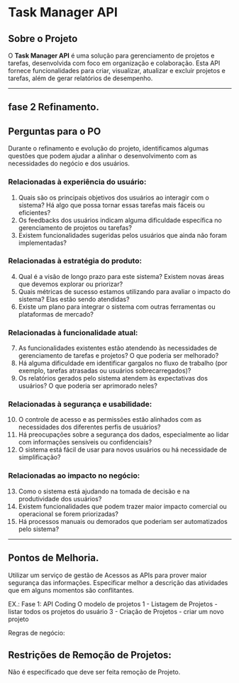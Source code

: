 # Task Manager API

## Sobre o Projeto
O **Task Manager API** é uma solução para gerenciamento de projetos e tarefas, desenvolvida com foco em organização e colaboração. Esta API fornece funcionalidades para criar, visualizar, atualizar e excluir projetos e tarefas, além de gerar relatórios de desempenho.

---
## fase 2 Refinamento.
## Perguntas para o PO

Durante o refinamento e evolução do projeto, identificamos algumas questões que podem ajudar a alinhar o desenvolvimento com as necessidades do negócio e dos usuários. 

### **Relacionadas à experiência do usuário:**
1. Quais são os principais objetivos dos usuários ao interagir com o sistema? Há algo que possa tornar essas tarefas mais fáceis ou eficientes?
2. Os feedbacks dos usuários indicam alguma dificuldade específica no gerenciamento de projetos ou tarefas?
3. Existem funcionalidades sugeridas pelos usuários que ainda não foram implementadas?

### **Relacionadas à estratégia do produto:**
4. Qual é a visão de longo prazo para este sistema? Existem novas áreas que devemos explorar ou priorizar?
5. Quais métricas de sucesso estamos utilizando para avaliar o impacto do sistema? Elas estão sendo atendidas?
6. Existe um plano para integrar o sistema com outras ferramentas ou plataformas de mercado?

### **Relacionadas à funcionalidade atual:**
7. As funcionalidades existentes estão atendendo às necessidades de gerenciamento de tarefas e projetos? O que poderia ser melhorado?
8. Há alguma dificuldade em identificar gargalos no fluxo de trabalho (por exemplo, tarefas atrasadas ou usuários sobrecarregados)?
9. Os relatórios gerados pelo sistema atendem às expectativas dos usuários? O que poderia ser aprimorado neles?

### **Relacionadas à segurança e usabilidade:**
10. O controle de acesso e as permissões estão alinhados com as necessidades dos diferentes perfis de usuários?
11. Há preocupações sobre a segurança dos dados, especialmente ao lidar com informações sensíveis ou confidenciais?
12. O sistema está fácil de usar para novos usuários ou há necessidade de simplificação?

### **Relacionadas ao impacto no negócio:**
13. Como o sistema está ajudando na tomada de decisão e na produtividade dos usuários?
14. Existem funcionalidades que podem trazer maior impacto comercial ou operacional se forem priorizadas?
15. Há processos manuais ou demorados que poderiam ser automatizados pelo sistema?

---

## Pontos de Melhoria.
Utilizar um serviço de gestão de Acessos as APIs para prover maior segurança das informações.
Especificar melhor a descrição das atividades que em alguns momentos são conflitantes.

EX.: Fase 1: API Coding 
    O modelo de projetos
  1 - Listagem de Projetos - listar todos os projetos do usuário
  3 - Criação de Projetos - criar um novo projeto

Regras de negócio:
  ##  Restrições de Remoção de Projetos:
Não é especificado que deve ser feita remoção de Projeto.


  




